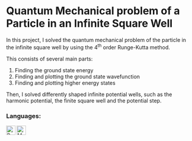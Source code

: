 # Quantum Mechanical problem of a Particle in an Infinite Square Well

In this project, I solved the quantum mechanical problem of the particle in the infinite square well by using the 4<sup>th</sup> order Runge-Kutta method.

This consists of several main parts:
1. Finding the ground state energy
2. Finding and plotting the ground state wavefunction
3. Finding and plotting higher energy states

Then, I solved differently shaped infinite potential wells, such as the harmonic potential, the finite square well and the potential step.

### Languages:
<a href="#"><img align="left" alt="Python" height="25px" src="https://img.shields.io/badge/Python-14354C?style=for-the-badge&logo=python&logoColor=white" /></a>
<a href="#"><img align="left" alt="Markdown" height="25px" src="https://img.shields.io/badge/Markdown-000000?style=for-the-badge&logo=markdown&logoColor=white" /></a>
